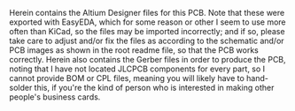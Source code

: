 Herein contains the Altium Designer files for this PCB. Note that these were exported with EasyEDA, which for some reason or other I seem to use more often than KiCad, so the files may be imported incorrectly; and if so, please take care to adjust and/or fix the files as according to the schematic and/or PCB images as shown in the root readme file, so that the PCB works correctly. Herein also contains the Gerber files in order to produce the PCB, noting that I have not located JLCPCB components for every part, so I cannot provide BOM or CPL files, meaning you will likely have to hand-solder this, if you're the kind of person who is interested in making other people's business cards.
